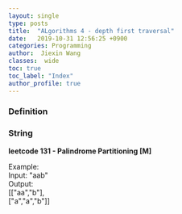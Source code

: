 ```yaml
---
layout: single
type: posts
title:  "ALgorithms 4 - depth first traversal"
date:   2019-10-31 12:56:25 +0900
categories: Programming
author:  Jiexin Wang
classes:  wide
toc: true
toc_label: "Index"
author_profile: true
---
```


### Definition

### String

**leetcode 131 - Palindrome Partitioning [M]**  

Example:  
Input: "aab"  
Output:   
[["aa","b"],  
["a","a","b"]]  

